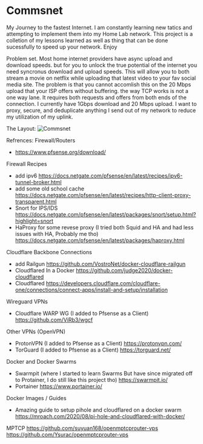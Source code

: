 # Commsnet
My Journey to the fastest Internet. I am constantly learning new tatics and attempting to implement them into my Home Lab network. This project is a colletion of my lessons learned as well as thing that can be done sucessfully to speed up your network. Enjoy

Problem set. Most home internet providers have async upload and download speeds. but for you to unlock the true potential of the internet you need syncronus download and upload speeds. This will allow you to both stream a movie on netflix while uploading that latest video to your fav social media site. The problem is that you cannot accomlish this on the 20 Mbps upload that your ISP offers without buffering. the way TCP works is not a one way lane. It requires both requests and offers from both ends of the connection. I currently have 1Gbps download and 20 Mbps upload. I want to proxy, secure, and deduplicate anything I send out of my network to reduce my utilization of my uplink. 

The Layout:
![Commsnet](https://user-images.githubusercontent.com/12887622/134783754-95b977ae-c3ea-4e61-8fd9-6a4edc3579c2.jpg)


Refrences:
Firewall/Routers
- https://www.pfsense.org/download/

Firewall Recipes
- add ipv6
  https://docs.netgate.com/pfsense/en/latest/recipes/ipv6-tunnel-broker.html
- add some old school cache
  https://docs.netgate.com/pfsense/en/latest/recipes/http-client-proxy-transparent.html
- Snort for IPS/IDS
  https://docs.netgate.com/pfsense/en/latest/packages/snort/setup.html?highlight=snort
- HaProxy for some revese proxy (I tried both Squid and HA and had less issues with HA, Probably me tho)
  https://docs.netgate.com/pfsense/en/latest/packages/haproxy.html
  

Cloudflare Backbone Connections
- add Railgun
https://github.com/VostroNet/docker-cloudflare-railgun
- Cloudflared In a Docker
https://github.com/judge2020/docker-cloudflared
- Cloudflared
https://developers.cloudflare.com/cloudflare-one/connections/connect-apps/install-and-setup/installation

Wireguard VPNs
- Cloudflare WARP WG (I added to Pfsense as a Client)
https://github.com/ViRb3/wgcf


Other VPNs (OpenVPN)
- ProtonVPN (I added to Pfsense as a Client)
https://protonvpn.com/
- TorGuard (I added to Pfsense as a Client)
https://torguard.net/

Docker and Docker Swarms
- Swarmpit (where I started to learn Swarms But have since migrated off to Protainer, I do still like this project tho)
https://swarmpit.io/
- Portainer
https://www.portainer.io/

Docker Images / Guides
- Amazing guide to setup pihole and cloudflared on a docker swarm
https://mroach.com/2020/08/pi-hole-and-cloudflared-with-docker/


MPTCP
https://github.com/suyuan168/openmptcprouter-vps
https://github.com/Ysurac/openmptcprouter-vps
